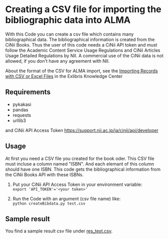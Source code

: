 # Creating a CSV file for importing the bibliographic data into ALMA
With this Code you can create a csv file which contains many bibliographical data. 
The bibliographical information is created from the CiNii Books. Thus the user of this code needs a CiNii API token and must 
follow the Academic Content Service Usage Regulations and CiNii Articles Usage Detailed Regulations by NII.
A commercial use of the CiNii data is not allowed, if you don't have any agreement with NII.

About the format of the CSV for ALMA import, see the [Importing Records with CSV or Excel Files](https://knowledge.exlibrisgroup.com/Alma/Product_Documentation/010Alma_Online_Help_(English)/040Resource_Management/060Record_Import/075Importing_Records_with_CSV_or_Excel_Files) in the Exlibris Knowledge Center


## Requirements
* pykakasi
* pandas
* requests 
* urllib3

and CiNii API Access Token https://support.nii.ac.jp/ja/cinii/api/developer

## Usage

At first you need a CSV file you created for the book oder. This CSV file must incluse a column named "ISBN". And each elemant of this column should have one ISBN.
This code gets the bibliographical information from the CiNii Books API with these ISBNs.  

1. Put your CiNii API Access Token in your environment variable:  
`export 'API_TOKEN'='<your token>'`

1. Run the Code with an argument (csv file name) like:  
`python createBibdata.py test.csv`

## Sample result 
You find a sample result csv file under [res_test.csv](https://github.com/NbtKmy/batsch_bibdata_for_alma/blob/main/res_test.csv).

